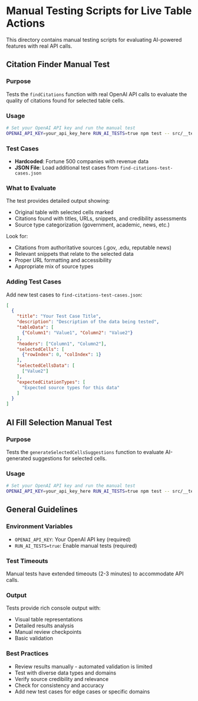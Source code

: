 # Manual Testing Scripts for Live Table Actions

This directory contains manual testing scripts for evaluating AI-powered features with real API calls.

## Citation Finder Manual Test

### Purpose
Tests the `findCitations` function with real OpenAI API calls to evaluate the quality of citations found for selected table cells.

### Usage
```bash
# Set your OpenAI API key and run the manual test
OPENAI_API_KEY=your_api_key_here RUN_AI_TESTS=true npm test -- src/__tests__/components/live-table/actions/find-citations.manual.test.ts
```

### Test Cases
- **Hardcoded**: Fortune 500 companies with revenue data
- **JSON File**: Load additional test cases from `find-citations-test-cases.json`

### What to Evaluate
The test provides detailed output showing:
- Original table with selected cells marked
- Citations found with titles, URLs, snippets, and credibility assessments
- Source type categorization (government, academic, news, etc.)

Look for:
- Citations from authoritative sources (.gov, .edu, reputable news)
- Relevant snippets that relate to the selected data
- Proper URL formatting and accessibility
- Appropriate mix of source types

### Adding Test Cases
Add new test cases to `find-citations-test-cases.json`:

```json
[
  {
    "title": "Your Test Case Title",
    "description": "Description of the data being tested",
    "tableData": [
      {"Column1": "Value1", "Column2": "Value2"}
    ],
    "headers": ["Column1", "Column2"],
    "selectedCells": [
      {"rowIndex": 0, "colIndex": 1}
    ],
    "selectedCellsData": [
      ["Value2"]
    ],
    "expectedCitationTypes": [
      "Expected source types for this data"
    ]
  }
]
```

## AI Fill Selection Manual Test

### Purpose
Tests the `generateSelectedCellsSuggestions` function to evaluate AI-generated suggestions for selected cells.

### Usage
```bash
# Set your OpenAI API key and run the manual test
OPENAI_API_KEY=your_api_key_here RUN_AI_TESTS=true npm test -- src/__tests__/components/live-table/actions/ai-fill-selection.manual.test.ts
```

## General Guidelines

### Environment Variables
- `OPENAI_API_KEY`: Your OpenAI API key (required)
- `RUN_AI_TESTS=true`: Enable manual tests (required)

### Test Timeouts
Manual tests have extended timeouts (2-3 minutes) to accommodate API calls.

### Output
Tests provide rich console output with:
- Visual table representations
- Detailed results analysis
- Manual review checkpoints
- Basic validation

### Best Practices
- Review results manually - automated validation is limited
- Test with diverse data types and domains
- Verify source credibility and relevance
- Check for consistency and accuracy
- Add new test cases for edge cases or specific domains

